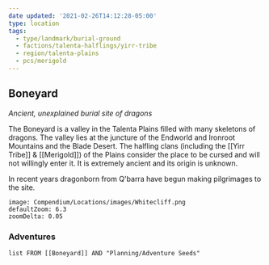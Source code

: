 ```yaml
---
date updated: '2021-02-26T14:12:28-05:00'
type: location
tags:
  - type/landmark/burial-ground
  - factions/talenta-halflings/yirr-tribe
  - region/talenta-plains
  - pcs/merigold
---
```


## Boneyard
*Ancient, unexplained burial site of dragons*

The Boneyard is a valley in the Talenta Plains filled with many skeletons of dragons. The valley lies at the juncture of the Endworld and Ironroot Mountains and the Blade Desert. The halfling clans (including the [[Yirr Tribe]] & [[Merigold]]) of the Plains consider the place to be cursed and will not willingly enter it. It is extremely ancient and its origin is unknown.

In recent years dragonborn from Q'barra have begun making pilgrimages to the site.

```leaflet
image: Compendium/Locations/images/Whitecliff.png
defaultZoom: 6.3
zoomDelta: 0.05
```

### Adventures
```dataview
list FROM [[Boneyard]] AND "Planning/Adventure Seeds"
```
